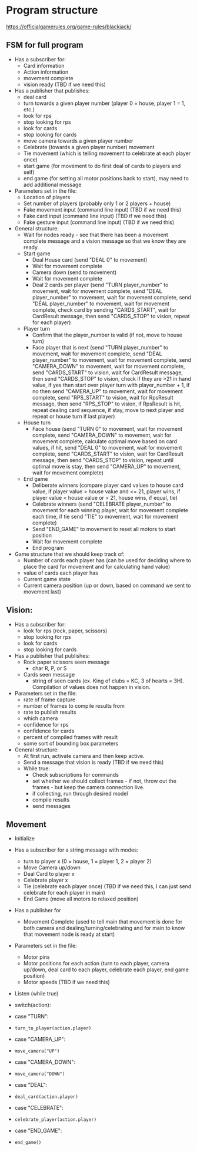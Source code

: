 # Program structure

https://officialgamerules.org/game-rules/blackjack/

## FSM for full program
- Has a subscriber for:
  - Card information
  - Action information
  - movement complete
  - vision ready (TBD if we need this)
- Has a publisher that publishes:
  - deal card
  - turn towards a given player number (player 0 = house, player 1 = 1, etc.)
  - look for rps
  - stop looking for rps
  - look for cards
  - stop looking for cards
  - move camera towards a given player number
  - Celebrate (towards a given player number) movement
  - Tie movement (which is telling movement to celebrate at each player once)
  - start game (for movement to do first deal of cards to players and self)
  - end game (for setting all motor positions back to start), may need to add additional message
- Parameters set in the file:
  - Location of players
  - Set number of players (probably only 1 or 2 players + house)
  - Fake movement input (command line input) (TBD if we need this)
  - Fake card input (command line input)  (TBD if we need this)
  - Fake gesture input (command line input) (TBD if we need this)
- General structure:
  - Wait for nodes ready - see that there has been a movement complete message and a vision message so that we know they are ready.
  - Start game
    - Deal House card (send "DEAL 0" to movement)
    - Wait for movement complete
    - Camera down (send to movement)
    - Wait for movement complete
    - Deal 2 cards per player (send "TURN player_number" to movement, wait for movement complete, send "DEAL player_number" to movement, wait for movement complete, send "DEAL player_number" to movement, wait for movement complete, check card by sending "CARDS_START", wait for CardResult message, then send "CARDS_STOP" to vision, repeat for each player)
  - Player turn
    - Confirm that the player_number is valid (if not, move to house turn)
    - Face player that is next (send "TURN player_number" to movement, wait for movement complete, send "DEAL player_number" to movement, wait for movement complete, send "CAMERA_DOWN" to movement, wait for movement complete, send "CARDS_START" to vision, wait for CardResult message, then send "CARDS_STOP" to vision, check if they are >21 in hand value, if yes then start over player turn with player_number + 1, if no then send "CAMERA_UP" to movement, wait for movement complete, send "RPS_START" to vision, wait for RpsResult message, then send "RPS_STOP" to vision, if RpsResult is hit, repeat dealing card sequence, if stay, move to next player and repeat or house turn if last player)
  - House turn
    - Face house (send "TURN 0" to movement, wait for movement complete, send "CAMERA_DOWN" to movement, wait for movement complete, calculate optimal move based on card values, if hit, send "DEAL 0" to movement, wait for movement complete, send "CARDS_START" to vision, wait for CardResult message, then send "CARDS_STOP" to vision, repeat until optimal move is stay, then send "CAMERA_UP" to movement, wait for movement complete)
  - End game
    - Deliberate winners (compare player card values to house card value, if player value > house value and <= 21, player wins, if player value < house value or > 21, house wins, if equal, tie)
    - Celebrate winners (send "CELEBRATE player_number" to movement for each winning player, wait for movement complete each time, if tie send "TIE" to movement, wait for movement complete)
    - Send "END_GAME" to movement to reset all motors to start position
    - Wait for movement complete
    - End program
- Game structure that we should keep track of:
  - Number of cards each player has (can be used for deciding where to place the card for movement and for calculating hand value)
  - value of cards each player has
  - Current game state
  - Current camera position (up or down, based on command we sent to movement last)


## Vision:
- Has a subscriber for:
  - look for rps (rock, paper, scissors)
  - stop looking for rps
  - look for cards
  - stop looking for cards
- Has a publisher that publishes:
  - Rock paper scissors seen message
    - char R, P, or S
  - Cards seen message
    - string of seen cards (ex. King of clubs = KC, 3 of hearts = 3H). Compilation of values does not happen in vision.
- Parameters set in the file:
  - rate of frame capture
  - number of frames to compile results from
  - rate to publish results
  - which camera
  - confidence for rps
  - confidence for cards
  - percent of compiled frames with result
  - some sort of bounding box parameters
- General structure:
  - At first run, activate camera and then keep active.
  - Send a message that vision is ready (TBD if we need this)
  - While true:
    - Check subscriptions for commands
    - set whether we should collect frames - if not, throw out the frames - but keep the camera connection live.
    - if collecting, run through desired model
    - compile results
    - send messages


## Movement
- Initialize
- Has a subscriber for a string message with modes:
  - turn to player x (0 = house, 1 = player 1, 2 = player 2)
  - Move Camera up/down
  - Deal Card to player x
  - Celebrate player x
  - Tie (celebrate each player once) (TBD if we need this, I can just send celebrate for each player in main)
  - End Game (move all motors to relaxed position)
  
- Has a publisher for
  - Movement Complete (used to tell main that movement is done for both camera and dealing/turning/celebrating and for main to know that movement node is ready at start)
- Parameters set in the file:
  - Motor pins
  - Motor positions for each action (turn to each player, camera up/down, deal card to each player, celebrate each player, end game position)
  - Motor speeds (TBD if we need this)
- Listen (while true)
- switch(action):
-   case "TURN":
-     turn_to_player(action.player)
-   case "CAMERA_UP":
-     move_camera("UP")
-   case "CAMERA_DOWN":
-     move_camera("DOWN")
-   case "DEAL":
-     deal_card(action.player)
-   case "CELEBRATE":
-     celebrate_player(action.player)
-   case "END_GAME":
-     end_game()
  
